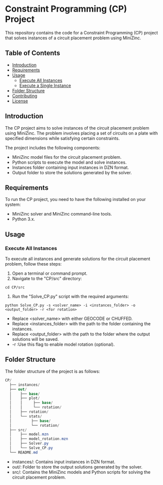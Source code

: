 # Constraint Programming (CP) Project

This repository contains the code for a Constraint Programming (CP) project that solves instances of a circuit placement problem using MiniZinc.

## Table of Contents
- [Introduction](#introduction)
- [Requirements](#requirements)
- [Usage](#usage)
  - [Execute All Instances](#execute-all-instances)
  - [Execute a Single Instance](#execute-a-single-instance)
- [Folder Structure](#folder-structure)
- [Contributing](#contributing)
- [License](#license)

## Introduction

The CP project aims to solve instances of the circuit placement problem using MiniZinc. The problem involves placing a set of circuits on a plate with specified dimensions while satisfying certain constraints.

The project includes the following components:
- MiniZinc model files for the circuit placement problem.
- Python scripts to execute the model and solve instances.
- Instances folder containing input instances in DZN format.
- Output folder to store the solutions generated by the solver.

## Requirements

To run the CP project, you need to have the following installed on your system:
- MiniZinc solver and MiniZinc command-line tools.
- Python 3.x.

## Usage

### Execute All Instances

To execute all instances and generate solutions for the circuit placement problem, follow these steps:

1. Open a terminal or command prompt.
2. Navigate to the "CP/src" directory:

```console
cd CP/src
```

1. Run the "Solve_CP.py" script with the required arguments:

```console
python Solve_CP.py -s <solver_name> -i <instances_folder> -o <output_folder> -r <for rotation>

```
* Replace <solver_name> with either GEOCODE or CHUFFED.
* Replace <instances_folder> with the path to the folder containing the instances.
* Replace <output_folder> with the path to the folder where the output solutions will be saved.
* -r :Use this flag to enable model rotation (optional).

## Folder Structure
The folder structure of the project is as follows:
```csharp
CP/
  ├── instances/
  ├── out/
  │    ├── base/ 
  │    ├── plot/
  │    │     ├── base/
  │    │     └── rotation/
  │    ├── rotation/
  │    └── stats/
  │         ├── base/
  │         └── rotation/
  ├── src/
  │    ├── model.mzn
  │    ├── model_rotation.mzn
  │    ├── Solver.py
  │    └── Solve_CP.py
  └── README.md
```
* instances/: Contains input instances in DZN format.
* out/: Folder to store the output solutions generated by the solver.
* src/: Contains the MiniZinc models and Python scripts for solving the circuit placement problem.